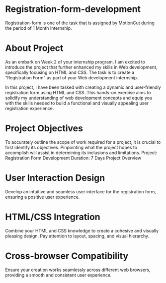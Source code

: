 # Registration-form-development
Registration-form is one of the task that is assigned by MotionCut during the period of 1 Month Internship.

# About Project
As an embark on Week 2 of your internship program, I am excited to introduce the project that further enhanced my skills in Web development, specifically focusing on HTML and CSS. The task is to create a "Registration Form" as part of your Web development internship.

In this project, i have been tasked with creating a dynamic and user-friendly registration form using HTML and CSS. This hands-on exercise aims to solidify my understanding of web development concepts and equip you with the skills needed to build a functional and visually appealing user registration experience.
# Project Objectives
To accurately outline the scope of work required for a project, it is crucial to first identify its objectives. Pinpointing what the project hopes to accomplish will assist in determining its inclusions and limitations. Project: Registration Form Development Duration: 7 Days Project Overview
# User Interaction Design
Develop an intuitive and seamless user interface for the registration form, ensuring a positive user experience.
# HTML/CSS Integration
Combine your HTML and CSS knowledge to create a cohesive and visually pleasing design. Pay attention to layout, spacing, and visual hierarchy.
# Cross-browser Compatibility
Ensure your creation works seamlessly across different web browsers, providing a smooth and consistent user experience.
